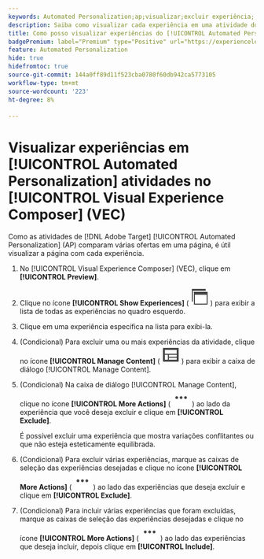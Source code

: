```yaml
---
keywords: Automated Personalization;ap;visualizar;excluir experiência;;ap;preview;exclude experience
description: Saiba como visualizar cada experiência em uma atividade do [!UICONTROL Automated Personalization] (AP) usando o [!UICONTROL Visual Experience Composer] (VEC).
title: Como posso visualizar experiências do [!UICONTROL Automated Personalization] no VEC?
badgePremium: label="Premium" type="Positive" url="https://experienceleague.adobe.com/docs/target/using/introduction/intro.html?lang=en#premium newtab=true" tooltip="Consulte o que está incluído no Target Premium."
feature: Automated Personalization
hide: true
hidefromtoc: true
source-git-commit: 144a0ff89d11f523cba0780f60db942ca5773105
workflow-type: tm+mt
source-wordcount: '223'
ht-degree: 8%

---
```


# Visualizar experiências em [!UICONTROL Automated Personalization] atividades no [!UICONTROL Visual Experience Composer] (VEC)

Como as atividades de [!DNL Adobe Target] [!UICONTROL Automated Personalization] (AP) comparam várias ofertas em uma página, é útil visualizar a página com cada experiência.

1. No [!UICONTROL Visual Experience Composer] (VEC), clique em **[!UICONTROL Preview]**.

1. Clique no ícone **[!UICONTROL Show Experiences]** ( ![Ícone Mostrar experiências](/help/main/assets/icons/WebPages.svg) ) para exibir a lista de todas as experiências no quadro esquerdo.

1. Clique em uma experiência específica na lista para exibi-la.

1. (Condicional) Para excluir uma ou mais experiências da atividade, clique no ícone **[!UICONTROL Manage Content]** ( ![Ícone Gerenciar conteúdo](/help/main/assets/icons/Experience.svg) ) para exibir a caixa de diálogo [!UICONTROL Manage Content].

1. (Condicional) Na caixa de diálogo [!UICONTROL Manage Content], clique no ícone **[!UICONTROL More Actions]** ( ![ícone Mais Ações](/help/main/assets/icons/MoreSmallList.svg) ) ao lado da experiência que você deseja excluir e clique em **[!UICONTROL Exclude]**.

   É possível excluir uma experiência que mostra variações conflitantes ou que não esteja esteticamente equilibrada.

1. (Condicional) Para excluir várias experiências, marque as caixas de seleção das experiências desejadas e clique no ícone **[!UICONTROL More Actions]** ( ![ícone Mais Ações](/help/main/assets/icons/MoreSmallList.svg) ) ao lado das experiências que deseja excluir e clique em **[!UICONTROL Exclude]**.

1. (Condicional) Para incluir várias experiências que foram excluídas, marque as caixas de seleção das experiências desejadas e clique no ícone **[!UICONTROL More Actions]** ( ![Ícone Mais Ações](/help/main/assets/icons/MoreSmallList.svg) ) ao lado das experiências que deseja incluir, depois clique em **[!UICONTROL Include]**.
